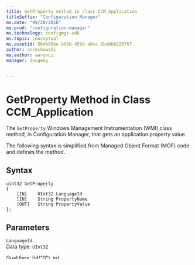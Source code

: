 ```yaml
---
title: GetProperty method in class CCM_Application
titleSuffix: "Configuration Manager"
ms.date: "09/20/2016"
ms.prod: "configuration-manager"
ms.technology: configmgr-sdk
ms.topic: conceptual
ms.assetid: 564b89ee-b9bb-459d-a8cc-1babb6220757
author: aczechowski
ms.author: aaroncz
manager: dougeby


---
```

# GetProperty Method in Class CCM_Application
The `GetProperty` Windows Management Instrumentation (WMI) class method, in Configuration Manager, that gets an application property value.   

 The following syntax is simplified from Managed Object Format (MOF) code and defines the method.  

## Syntax  

```  
uint32 GetProperty   
{  
    [IN]    UInt32 LanguageId  
    [IN]    String PropertyName  
    [OUT]   String PropertyValue  
};  
```  

## Parameters  
 `LanguageId`  
 Data type: `UInt32`  

 Qualifiers: [id("0"), in]  

 Language identifier.    

 `PropertyName`  
 Data type: `String`  

 Qualifiers: [id("1"), in]  

 Property name.    

 `PropertyValue`  
 Data type: `String`  

 Qualifiers: [id("2"), out]  

 Property value.    

## Remarks  

## Requirements  

## Runtime Requirements  
 For more information, see [Configuration Manager Server Runtime Requirements](../../../../../develop/core/reqs/server-runtime-requirements.md).  

## Development Requirements  
 For more information, see [Configuration Manager Server Development Requirements](../../../../../develop/core/reqs/server-development-requirements.md).
